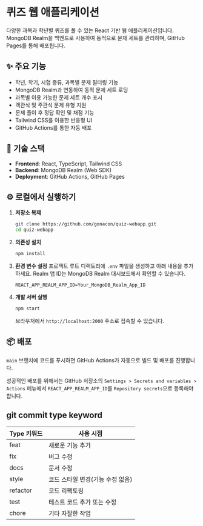 # 퀴즈 웹 애플리케이션

다양한 과목과 학년별 퀴즈를 풀 수 있는 React 기반 웹 애플리케이션입니다. MongoDB Realm을 백엔드로 사용하여 동적으로 문제 세트를 관리하며, GitHub Pages를 통해 배포됩니다.

## ✨ 주요 기능

-   학년, 학기, 시험 종류, 과목별 문제 필터링 기능
-   MongoDB Realm과 연동하여 동적 문제 세트 로딩
-   과목별 이용 가능한 문제 세트 개수 표시
-   객관식 및 주관식 문제 유형 지원
-   문제 풀이 후 정답 확인 및 채점 기능
-   Tailwind CSS를 이용한 반응형 UI
-   GitHub Actions를 통한 자동 배포

## 🚀 기술 스택

-   **Frontend**: React, TypeScript, Tailwind CSS
-   **Backend**: MongoDB Realm (Web SDK)
-   **Deployment**: GitHub Actions, GitHub Pages

## ⚙️ 로컬에서 실행하기

1.  **저장소 복제**
    ```bash
    git clone https://github.com/gonacon/quiz-webapp.git
    cd quiz-webapp
    ```

2.  **의존성 설치**
    ```bash
    npm install
    ```

3.  **환경 변수 설정**
    프로젝트 루트 디렉토리에 `.env` 파일을 생성하고 아래 내용을 추가하세요. Realm 앱 ID는 MongoDB Realm 대시보드에서 확인할 수 있습니다.

    ```
    REACT_APP_REALM_APP_ID=Your_MongoDB_Realm_App_ID
    ```

4.  **개발 서버 실행**
    ```bash
    npm start
    ```
    브라우저에서 `http://localhost:2000` 주소로 접속할 수 있습니다.

## 📦 배포

`main` 브랜치에 코드를 푸시하면 GitHub Actions가 자동으로 빌드 및 배포를 진행합니다.

성공적인 배포를 위해서는 GitHub 저장소의 `Settings > Secrets and variables > Actions` 메뉴에서 `REACT_APP_REALM_APP_ID`를 `Repository secrets`으로 등록해야 합니다.

## git commit type keyword

| Type 키워드 | 사용 시점               |
|-|---------------------|
| feat     | 새로운 기능 추가           |
| fix      | 버그 수정               |
| docs     | 문서 수정               |
| style    | 코드 스타일 변경(기능 수정 없음) |
| refactor | 코드 리팩토링             |
| test     | 테스트 코드 추가 또는 수정     |  
| chore    | 기타 자잘한 작업           |
